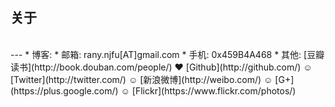 ## 关于

<br />
---
* 博客: 
* 邮箱: rany.njfu[AT]gmail.com
* 手机: 0x459B4A468
* 其他: [豆瓣读书](http://book.douban.com/people/) ♥ [Github](http://github.com/) ☺ [Twitter](http://twitter.com/) ☺ [新浪微博](http://weibo.com/) ☺ [G+](https://plus.google.com/) ☺ [Flickr](https://www.flickr.com/photos/)
